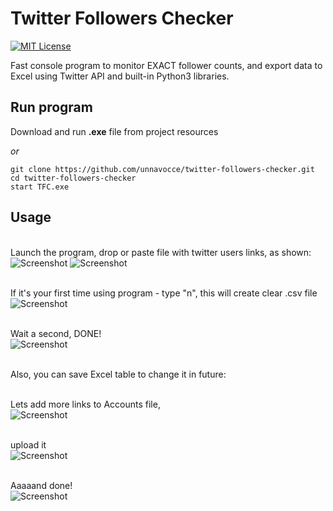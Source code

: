 # Twitter Followers Checker
[![MIT License](https://img.shields.io/badge/License-MIT-green.svg)](https://choosealicense.com/licenses/mit/)

Fast console program to monitor EXACT follower counts, and export data to Excel using
Twitter API and built-in Python3 libraries.

## Run program

Download and run **.exe** file from project resources

_or_

```
git clone https://github.com/unnavocce/twitter-followers-checker.git
cd twitter-followers-checker
start TFC.exe
```
## Usage
<br />Launch the program, drop or paste file with twitter users links, as shown: <br />
![Screenshot](https://i.ibb.co/PT00FL7/sfaf.png)
![Screenshot](https://i.ibb.co/4SMHr8j/Untitled.png)

<br /> If it's your first time using program - type "n", this will create clear .csv file <br />
![Screenshot](https://i.ibb.co/BwFRsQG/gnvvncbcb.png)

<br /> Wait a second, DONE! <br />
![Screenshot](https://i.ibb.co/cFy1SGQ/gdaag.png)

<br /> Also, you can save Excel table to change it in future: <br />

<br /> Lets add more links to Accounts file, <br />
![Screenshot](https://i.ibb.co/z5cVnqw/dsghfb.png)

<br /> upload it <br />
![Screenshot](https://i.ibb.co/kStqdvG/cvbcsb.png)

<br /> Aaaaand done! <br />
![Screenshot](https://i.ibb.co/DQXVLh0/sdgdsgg.png)
